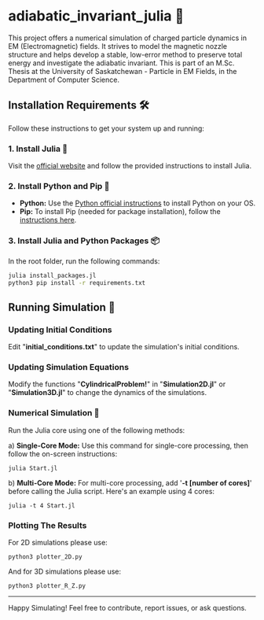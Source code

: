 # adiabatic_invariant_julia 🧲

This project offers a numerical simulation of charged particle dynamics in EM (Electromagnetic) fields. It strives to model the magnetic nozzle structure and helps develop a stable, low-error method to preserve total energy and investigate the adiabatic invariant. This is part of an M.Sc. Thesis at the University of Saskatchewan - Particle in EM Fields, in the Department of Computer Science.

## Installation Requirements 🛠️

Follow these instructions to get your system up and running:

### 1. Install Julia 🚀
Visit the [official website](https://julialang.org/downloads/) and follow the provided instructions to install Julia.

### 2. Install Python and Pip 🐍
- **Python:** Use the [Python official instructions](https://www.python.org/downloads/) to install Python on your OS.
- **Pip:** To install Pip (needed for package installation), follow the [instructions here](https://pip.pypa.io/en/stable/installation/).

### 3. Install Julia and Python Packages 📦

In the root folder, run the following commands:

```bash
julia install_packages.jl
python3 pip install -r requirements.txt
```

## Running Simulation 🚀

### Updating Initial Conditions
Edit "**initial_conditions.txt**" to update the simulation's initial conditions.

### Updating Simulation Equations
Modify the functions "**CylindricalProblem!**" in "**Simulation2D.jl**" or "**Simulation3D.jl**" to change the dynamics of the simulations.

### Numerical Simulation 🧮
Run the Julia core using one of the following methods:

a) **Single-Core Mode:** Use this command for single-core processing, then follow the on-screen instructions:

```
julia Start.jl
```

b) **Multi-Core Mode:** For multi-core processing, add '**-t [number of cores]**' before calling the Julia script. Here's an example using 4 cores:

```
julia -t 4 Start.jl
```

### Plotting The Results
For 2D simulations please use:
```
python3 plotter_2D.py
```
And for 3D simulations please use:
```
python3 plotter_R_Z.py
```

---

Happy Simulating! Feel free to contribute, report issues, or ask questions.
